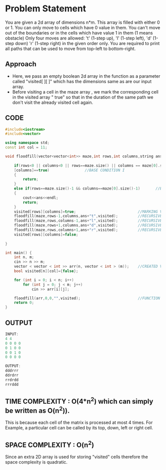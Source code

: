 # Problem Statement
You are given a 2d array of dimensions n*m.
This array is filled with either 0 or 1. You can only move to cells which have 0 value in them. You can't move out of the boundaries or in the cells which have value 1 in them (1 means obstacle)
Only four moves are allowed: 't' (1-step up), 'l' (1-step left), 'd' (1-step down) 'r' (1-step right) in the given order only.
You are required to print all paths that can be used to move from top-left to bottom-right.

## Approach
* Here, we pass an empty boolean 2d array in the function as a parameter called "visited[ ][ ]" which has the dimensions same as are our input array.
* Before visiting a cell in the maze array , we mark the corresponding cell in the visited array " true" so that in the duration of the same path we don't visit the already visited cell again.

## CODE

```cpp
#include<iostream>
#include<vector>

using namespace std;
const int col = 11;                 

void floodfill(vector<vector<int>> maze,int rows,int columns,string ans,bool visited[][col]) {
    
    if(rows<0 || columns<0 || rows==maze.size() || columns == maze[0].size()|| maze[rows][columns]==1 || visited[rows]
    [columns]==true)                //BASE CONDITION I
    {
        return;
    }
    else if(rows==maze.size()-1 && columns==maze[0].size()-1)       //BASE CONDITION II
    {
        cout<<ans<<endl;
        return;
    }
    visited[rows][columns]=true;                            //MARKING VISITED BLOCKS
    floodfill(maze,rows-1,columns,ans+"t",visited);         //RECURSIVE CALL FOR MOVING IN UPWARD DIRECTION
    floodfill(maze,rows,columns-1,ans+"l",visited);         //RECURSIVE CALL FOR MOVING IN LEFT DIRECTION
    floodfill(maze,rows+1,columns,ans+"d",visited);         //RECURSIVE CALL FOR MOVING IN DOWNWARD DIRECTION
    floodfill(maze,rows,columns+1,ans+"r",visited);         //RECURSIVE CALL FOR MOVING IN RIGHT DIRECTION
    visited[rows][columns]=false;
    
}

int main() {
    int n, m;
    cin >> n >> m;
    vector < vector < int >> arr(n, vector < int > (m));    //CREATED VECTOR
    bool visited[n][col]={false};

    for (int i = 0; i < n; i++)
        for (int j = 0; j < m; j++)
            cin >> arr[i][j];

    floodfill(arr,0,0,"",visited);                          //FUNCTION CALL
    return 0;
}
```
## OUTPUT
```c
INPUT:
4 4 
0 0 0 0 
0 1 0 0
0 0 1 0 
0 0 0 0 

OUTPUT:
dddrrr
ddrdrr
rrdrdd
rrrddd
```
## TIME COMPLEXITY : O(4*n<sup>2</sup>) which can simply be written as O(n<sup>2</sup>)).
This is because each cell of the matrix is processed at most 4 times. For Example, a particular cell can be called by its top, down, left or right cell.

## SPACE COMPLEXITY : O(n<sup>2</sup>)
Since an extra 2D array is used for storing "visited" cells therefore the space complexity is quadratic.
